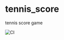 # tennis_score
tennis score game


![CI](https://github.com/Med-is/ternnis_game/actions/workflows/maven.yaml/badge.svg?branch=main)